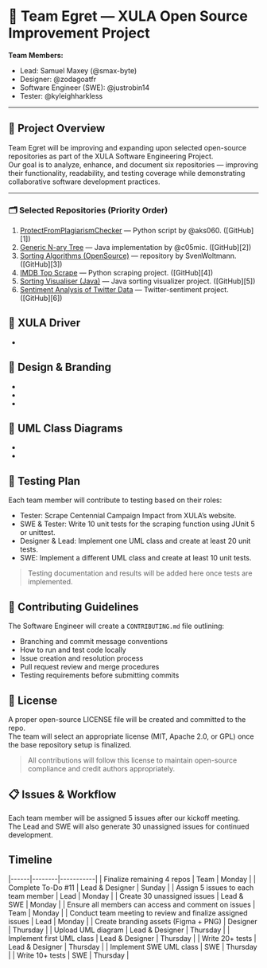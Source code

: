 # 🦩 Team Egret — XULA Open Source Improvement Project

**Team Members:**  
- Lead: Samuel Maxey (@smax-byte)  
- Designer: @zodagoatfr  
- Software Engineer (SWE): @justrobin14  
- Tester: @kyleighharkless  

---

## 🧭 Project Overview
Team Egret will be improving and expanding upon selected open-source repositories as part of the XULA Software Engineering Project.  
Our goal is to analyze, enhance, and document six repositories — improving their functionality, readability, and testing coverage while demonstrating collaborative software development practices.

---

### 🗂️ Selected Repositories (Priority Order)

1. [ProtectFromPlagiarismChecker](https://github.com/aks060/ProtectFromPlagiarismChecker) — Python script by @aks060. ([GitHub][1])
2. [Generic N-ary Tree](https://github.com/c05mic/GenericN-aryTree) — Java implementation by @c05mic. ([GitHub][2])
3. [Sorting Algorithms (OpenSource)](https://github.com/SvenWoltmann/sorting-algorithms-ultimate-guide) — repository by SvenWoltmann. ([GitHub][3])
4. [IMDB Top Scrape](https://github.com/Devanshi1206/IMDb-Top-250-Movies) — Python scraping project. ([GitHub][4])
5. [Sorting Visualiser (Java)](https://github.com/Sarvesh223/Sorting_Visualiser_minor) — Java sorting visualizer project. ([GitHub][5])
6. [Sentiment Analysis of Twitter Data](https://github.com/sharmaroshan/Twitter-Sentiment-Analysis) — Twitter-sentiment project. ([GitHub][6])



## 🚀 XULA Driver
-  


## 🎨 Design & Branding
-  
-  
-  


## 🧩 UML Class Diagrams
-  
-  



## 🧪 Testing Plan
Each team member will contribute to testing based on their roles:

- Tester: Scrape Centennial Campaign Impact from XULA’s website.  
- SWE & Tester: Write 10 unit tests for the scraping function using JUnit 5 or unittest.  
- Designer & Lead: Implement one UML class and create at least 20 unit tests.  
- SWE: Implement a different UML class and create at least 10 unit tests.  

> Testing documentation and results will be added here once tests are implemented.



## 📜 Contributing Guidelines
The Software Engineer will create a `CONTRIBUTING.md` file outlining:  
- Branching and commit message conventions  
- How to run and test code locally  
- Issue creation and resolution process  
- Pull request review and merge procedures  
- Testing requirements before submitting commits  



## 🧾 License
A proper open-source LICENSE file will be created and committed to the repo.  
The team will select an appropriate license (MIT, Apache 2.0, or GPL) once the base repository setup is finalized.  

> All contributions will follow this license to maintain open-source compliance and credit authors appropriately.


## 📋 Issues & Workflow
Each team member will be assigned 5 issues after our kickoff meeting.  
The Lead and SWE will also generate 30 unassigned issues for continued development.

## Timeline
|------|--------|-----------|
| Finalize remaining 4 repos | Team | Monday |
| Complete To-Do #11 | Lead & Designer | Sunday |
| Assign 5 issues to each team member | Lead | Monday |
| Create 30 unassigned issues | Lead & SWE | Monday |
| Ensure all members can access and comment on issues | Team | Monday |
| Conduct team meeting to review and finalize assigned issues | Lead | Monday |
| Create branding assets (Figma + PNG) | Designer | Thursday |
| Upload UML diagram | Lead & Designer | Thursday |
| Implement first UML class | Lead & Designer | Thursday |
| Write 20+ tests | Lead & Designer | Thursday |
| Implement SWE UML class | SWE | Thursday |
| Write 10+ tests | SWE | Thursday |